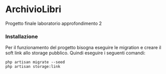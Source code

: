 # ArchivioLibri
Progetto finale laboratorio approfondimento 2

### Installazione
Per il funzionamento del progetto bisogna eseguire le migration e creare il soft link allo storage pubblico.
Quindi eseguire i seguenti comandi:
```
php artisan migrate --seed
php artisan storage:link
```

